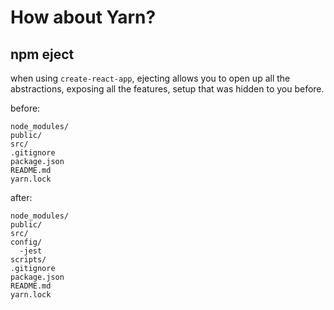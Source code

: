 



# How about Yarn?







## npm eject

when using `create-react-app`,
ejecting allows you to open up all the abstractions, exposing all the features, setup that was hidden to you before.

before:
```
node_modules/
public/
src/
.gitignore
package.json
README.md
yarn.lock
```

after:
```
node_modules/
public/
src/
config/
  -jest
scripts/
.gitignore
package.json
README.md
yarn.lock
```

